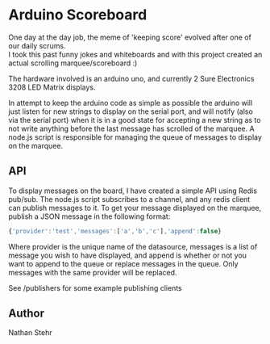 Arduino Scoreboard
=============

One day at the day job, the meme of 'keeping score' evolved after one of our daily scrums.  
I took this past funny jokes and whiteboards and with this project created an actual scrolling marquee/scoreboard :)

The hardware involved is an arduino uno, and currently 2 Sure Electronics 3208 LED Matrix displays.  

In attempt to keep the arduino code as simple as possible the arduino will just listen for new
strings to display on the serial port, and will notify (also via the serial port) when it
is in a good state for accepting a new string as to not write anything before the last message
has scrolled of the marquee.  A node.js script is responsible for managing the queue of messages
to display on the marquee.

## API
To display messages on the board, I have created a simple API using Redis pub/sub.
The node.js script subscribes to a channel, and any redis client can publish messages
to it.  To get your message displayed on the marquee, publish a JSON message in the following 
format:

```javascript
{'provider':'test','messages':['a','b','c'],'append':false}
```

Where provider is the unique name of the datasource, messages is a list
of message you wish to have displayed, and append is whether or not
you want to append to the queue or replace messages in the queue. Only messages
with the same provider will be replaced.

See /publishers for some example publishing clients

## Author

Nathan Stehr

